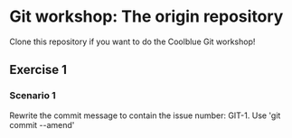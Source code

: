# Git workshop: The origin repository

Clone this repository if you want to do the Coolblue Git workshop!

## Exercise 1

### Scenario 1
Rewrite the commit message to contain the issue number: GIT-1. Use 'git commit --amend'

